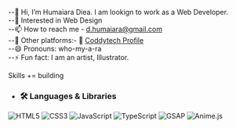 --👋 Hi, I’m Humaiara Diea. I am lookign to work as a Web Developer.<br>
--👀 Interested in Web Design<br>
--📫 How to reach me - d.humaiara@gmail.com <br>
--🔗 Other platforms:- 💼 [Coddytech Profile](https://coddy.tech/profile)<br>
--😄 Pronouns: who-my-a-ra <br>
--⚡ Fun fact: I am an artist, Illustrator. <br>

Skills += building

- ### 🛠️ Languages & Libraries

![HTML5](https://img.shields.io/badge/HTML5-E34F26?style=for-the-badge&logo=html5&logoColor=white)
![CSS3](https://img.shields.io/badge/CSS3-1572B6?style=for-the-badge&logo=css3&logoColor=white)
![JavaScript](https://img.shields.io/badge/JavaScript-F7DF1E?style=for-the-badge&logo=javascript&logoColor=black)
![TypeScript](https://img.shields.io/badge/TypeScript-3178C6?style=for-the-badge&logo=typescript&logoColor=white)
![GSAP](https://img.shields.io/badge/GSAP-88CE02?style=for-the-badge&logo=greensock&logoColor=black)
![Anime.js](https://img.shields.io/badge/Anime.js-000000?style=for-the-badge&logo=anime.js&logoColor=white)


<!---
HumaiaraD/HumaiaraD is a ✨ special ✨ repository because its `README.md` (this file) appears on your GitHub profile.
You can click the Preview link to take a look at your changes.
--->
